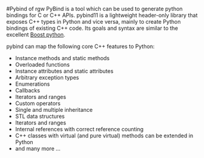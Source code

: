 #Pybind of rgw 
PyBind is a tool which can be used to generate python bindings for C or C++ APIs. pybind11 is a lightweight header-only library
that exposes C++ types in Python and vice versa, mainly to create Python bindings of existing C++ code.
Its goals and syntax are similar to the excellent [Boost python](http://www.boost.org/doc/libs/1_58_0/libs/python/doc/). 

pybind can map the following core C++ features to Python:

- Instance methods and static methods
- Overloaded functions
- Instance attributes and static attributes
- Arbitrary exception types
- Enumerations
- Callbacks
- Iterators and ranges
- Custom operators
- Single and multiple inheritance
- STL data structures
- Iterators and ranges
- Internal references with correct reference counting
- C++ classes with virtual (and pure virtual) methods can be extended in Python
- and many more ...

